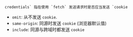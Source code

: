 ```
credentials` 指在使用 `fetch` 发送请求时是否应当发送 `cookie
```

- `omit`: 从不发送 `cookie`.
- `same-origin`: 同源时发送 `cookie` (浏览器默认值)
- `include`: 同源与跨域时都发送 `cookie`